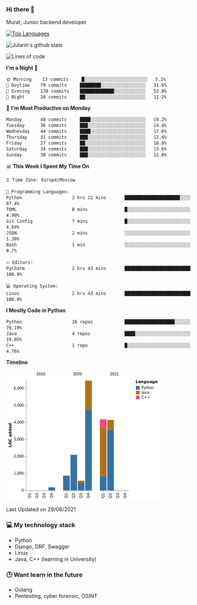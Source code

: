 ### Hi there 👋

Murat, Junior backend developer

[![Top Languages](https://github-readme-stats.vercel.app/api/top-langs/?username=Jularin&layout=compact)]()

![Jularin's github stats](https://github-readme-stats.vercel.app/api?username=Jularin&show_icons=true&include_all_commits=true&count_private=true)

<!--START_SECTION:waka-->
![Lines of code](https://img.shields.io/badge/From%20Hello%20World%20I%27ve%20Written-18454%20lines%20of%20code-blue)

**I'm a Night 🦉** 

```text
🌞 Morning    13 commits     █░░░░░░░░░░░░░░░░░░░░░░░░   5.2% 
🌆 Daytime    79 commits     ████████░░░░░░░░░░░░░░░░░   31.6% 
🌃 Evening    130 commits    █████████████░░░░░░░░░░░░   52.0% 
🌙 Night      28 commits     ██░░░░░░░░░░░░░░░░░░░░░░░   11.2%

```
📅 **I'm Most Productive on Monday** 

```text
Monday       48 commits     ████░░░░░░░░░░░░░░░░░░░░░   19.2% 
Tuesday      36 commits     ███░░░░░░░░░░░░░░░░░░░░░░   14.4% 
Wednesday    44 commits     ████░░░░░░░░░░░░░░░░░░░░░   17.6% 
Thursday     31 commits     ███░░░░░░░░░░░░░░░░░░░░░░   12.4% 
Friday       27 commits     ██░░░░░░░░░░░░░░░░░░░░░░░   10.8% 
Saturday     34 commits     ███░░░░░░░░░░░░░░░░░░░░░░   13.6% 
Sunday       30 commits     ███░░░░░░░░░░░░░░░░░░░░░░   12.0%

```


📊 **This Week I Spent My Time On** 

```text
⌚︎ Time Zone: Europe/Moscow

💬 Programming Languages: 
Python                   2 hrs 22 mins       █████████████████████░░░░   87.4% 
TOML                     8 mins              █░░░░░░░░░░░░░░░░░░░░░░░░   4.99% 
Git Config               7 mins              █░░░░░░░░░░░░░░░░░░░░░░░░   4.69% 
JSON                     2 mins              ░░░░░░░░░░░░░░░░░░░░░░░░░   1.38% 
Bash                     1 min               ░░░░░░░░░░░░░░░░░░░░░░░░░   0.7%

🔥 Editors: 
PyCharm                  2 hrs 43 mins       █████████████████████████   100.0%

💻 Operating System: 
Linux                    2 hrs 43 mins       █████████████████████████   100.0%

```

**I Mostly Code in Python** 

```text
Python                   16 repos            ███████████████████░░░░░░   76.19% 
Java                     4 repos             ████░░░░░░░░░░░░░░░░░░░░░   19.05% 
C++                      1 repo              █░░░░░░░░░░░░░░░░░░░░░░░░   4.76%

```


**Timeline**

![Chart not found](https://raw.githubusercontent.com/Jularin/Jularin/main/charts/bar_graph.png) 


 Last Updated on 29/06/2021
<!--END_SECTION:waka-->

### 💻 My technology stack
 - Python
 - Django, DRF, Swagger
 - Linux 
 - Java, C++ (learning in University)

### 🕒 Want learn in the future
 - Golang
 - Pentesting, cyber forensic, OSINT

